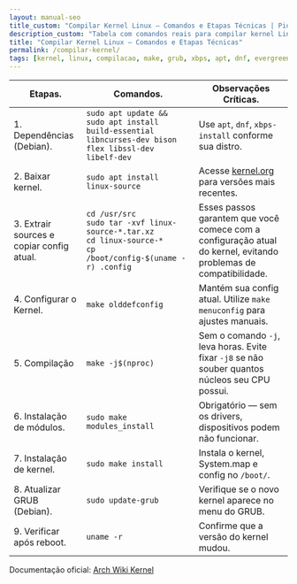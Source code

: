 ```yaml
---
layout: manual-seo
title_custom: "Compilar Kernel Linux — Comandos e Etapas Técnicas | Piolinux"
description_custom: "Tabela com comandos reais para compilar kernel Linux: dependências, configuração, make -j$(nproc), instalação e atualização do GRUB."
title: "Compilar Kernel Linux — Comandos e Etapas Técnicas"
permalink: /compilar-kernel/
tags: [kernel, linux, compilacao, make, grub, xbps, apt, dnf, evergreen]
---
```






<section class="post-content">




<table class="evergreen-table">
  <thead>
    <tr>
      <th>Etapas.</th>
      <th>Comandos.</th>
      <th>Observações Críticas.</th>
    </tr>
  </thead>
  <tbody>
    <tr>
      <td data-label="Etapa">1. Dependências (Debian).</td>
      <td data-label="Comando"><code>sudo apt update && sudo apt install build-essential libncurses-dev bison flex libssl-dev libelf-dev</code></td>
      <td data-label="Observação Crítica">Use <code>apt</code>, <code>dnf</code>, <code>xbps-install</code> conforme sua distro.</td>
    </tr>
    <tr>
      <td data-label="Etapa">2. Baixar kernel.</td>
      <td data-label="Comando"><code>sudo apt install linux-source</code></td>
      <td data-label="Observação Crítica">Acesse <a href="https://kernel.org" target="_blank">kernel.org</a> para versões mais recentes.</td>
    </tr>
    <tr>
      <td data-label="Etapa">3. Extrair sources e copiar config atual.</td>
      <td data-label="Comando"><code>cd /usr/src
sudo tar -xvf linux-source-*.tar.xz
cd linux-source-*
cp /boot/config-$(uname -r) .config</code></td>
      <td data-label="Observação Crítica">Esses passos garantem que você comece com a configuração atual do kernel, evitando problemas de compatibilidade.</td>
    </tr>
    <tr>
      <td data-label="Etapa">4. Configurar o Kernel.</td>
      <td data-label="Comando"><code>make olddefconfig</code></td>
      <td data-label="Observação Crítica">Mantém sua config atual. Utilize <code>make menuconfig</code> para ajustes manuais.</td>
    </tr>
    <tr>
      <td data-label="Etapa">5. Compilação</td>
      <td data-label="Comando"><code>make -j$(nproc)</code></td>
      <td data-label="Observação Crítica">Sem o comando <code>-j</code>, leva horas. Evite fixar <code>-j8</code> se não souber quantos núcleos seu CPU possui.</td>
    </tr>
    <tr>
      <td data-label="Etapa">6. Instalação de módulos.</td>
      <td data-label="Comando"><code>sudo make modules_install</code></td>
      <td data-label="Observação Crítica">Obrigatório — sem os drivers, dispositivos podem não funcionar.</td>
    </tr>
    <tr>
      <td data-label="Etapa">7. Instalação de kernel.</td>
      <td data-label="Comando"><code>sudo make install</code></td>
      <td data-label="Observação Crítica">Instala o kernel, System.map e config no <code>/boot/</code>.</td>
    </tr>
    <tr>
      <td data-label="Etapa">8. Atualizar GRUB (Debian).</td>
      <td data-label="Comando"><code>sudo update-grub</code></td>
      <td data-label="Observação Crítica">Verifique se o novo kernel aparece no menu do GRUB.</td>
    </tr>
    <tr>
      <td data-label="Etapa">9. Verificar após reboot.</td>
      <td data-label="Comando"><code>uname -r</code></td>
      <td data-label="Observação Crítica">Confirme que a versão do kernel mudou.</td>
    </tr>
  </tbody>
</table>



<p>Documentação oficial: <a href="https://wiki.archlinux.org/title/Kernel/Traditional_compilation" target="_blank">Arch Wiki Kernel</a></p>



</section>


